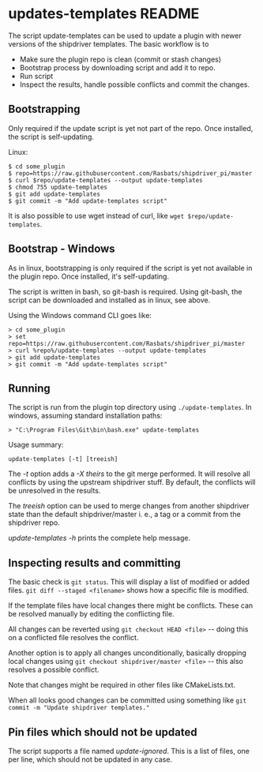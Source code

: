 updates-templates README
========================

The script update-templates can be used to update a plugin with
newer versions of the shipdriver templates. The basic workflow
is to

  - Make sure the plugin repo is clean (commit or stash changes)
  - Bootstrap process by downloading script and add it to repo.
  - Run script
  - Inspect the results, handle possible conflicts and commit the
    changes.


Bootstrapping
-------------
Only required if the update script is yet not part of the repo. Once
installed, the script is self-updating.

Linux:

    $ cd some_plugin
    $ repo=https://raw.githubusercontent.com/Rasbats/shipdriver_pi/master
    $ curl $repo/update-templates --output update-templates
    $ chmod 755 update-templates
    $ git add update-templates
    $ git commit -m "Add update-templates script"

It is also possible to use wget instead of curl, like
`wget $repo/update-templates`.


Bootstrap - Windows
-------------------

As in linux, bootstrapping is only required if the script is yet not
available in the plugin repo. Once installed, it's self-updating.

The script is written in bash, so git-bash is required. Using git-bash, the
script can be downloaded and installed as in linux, see above.

Using the Windows command CLI goes like:

    > cd some_plugin
    > set repo=https://raw.githubusercontent.com/Rasbats/shipdriver_pi/master
    > curl %repo%/update-templates --output update-templates
    > git add update-templates
    > git commit -m "Add update-templates script"


Running
-------

The script is run from the plugin top directory using
`./update-templates`. In windows, assuming standard installation paths:

    > "C:\Program Files\Git\bin\bash.exe" update-templates

Usage summary:

    update-templates [-t] [treeish]

The *-t* option adds a *-X theirs* to the git merge performed. It will 
resolve all conflicts by using the upstream shipdriver stuff. By default,
the conflicts will be unresolved in the results.

The *treeish* option can be used to merge changes from another shipdriver
state than the default shipdriver/master i. e., a tag or a commit from
the shipdriver repo.

*update-templates -h* prints the complete help message.


Inspecting results and committing
---------------------------------

The basic check is `git status`. This will display a list of modified or
added files. `git diff --staged <filename>` shows how a specific file is
modified.

If the template files have local changes there might be conflicts. These
can be resolved manually by editing the conflicting file.

All changes can be reverted using `git checkout HEAD <file>` -- doing this
on a conflicted file resolves the conflict.

Another option is to apply all changes unconditionally, basically dropping
local changes using `git checkout shipdriver/master <file>` -- this also
resolves a possible conflict.

Note that changes might be required in other files like CMakeLists.txt.

When all looks good changes can be committed using something like
`git commit -m "Update shipdriver templates."`



Pin files which should not be updated
-------------------------------------

The script supports a file named *update-ignored*. This is a list of files,
one per line, which should not be updated in any case.
